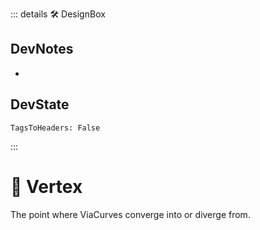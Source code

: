 ::: details 🛠 <dev>DesignBox</dev>

## DevNotes

-

## DevState

`TagsToHeaders: False`


:::

# 🔻 <via>Vertex</via>

The point where ViaCurves converge into or diverge from.
